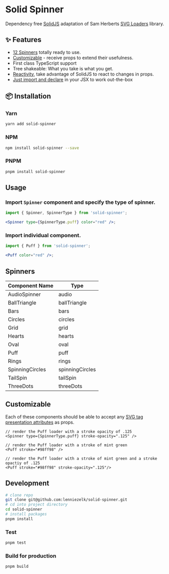 # Solid Spinner

Dependency free [SolidJS](https://solidjs.com) adaptation of Sam Herberts [SVG Loaders](https://github.com/SamHerbert/SVG-Loaders) library.

## ✨ Features

- [12 Spinners](#spinners) totally ready to use.
- [Customizable](#customizable) - receive props to extend their usefulness.
- First class TypeScript support
- Tree shakeable: What you take is what you get.
- [Reactivity](https://www.youtube.com/watch?v=J70HXl1KhWE), take advantage of SolidJS to react to changes in props.
- [Just import and declare](#usage) in your JSX to work out-the-box

## 📦 Installation

### Yarn

```bash
yarn add solid-spinner
```

### NPM

```bash
npm install solid-spinner --save
```

### PNPM

```bash
pnpm install solid-spinner
```

## Usage

### Import `Spinner` component and specify the type of spinner.

```jsx
import { Spinner, SpinnerType } from 'solid-spinner';

<Spinner type={SpinnerType.puff} color="red" />;
```

### Import individual component.

```jsx
import { Puff } from 'solid-spinner';

<Puff color="red" />;
```

## Spinners

| Component Name  | Type            |
| --------------- | --------------- |
| AudioSpinner    | audio           |
| BallTriangle    | ballTriangle    |
| Bars            | bars            |
| Circles         | circles         |
| Grid            | grid            |
| Hearts          | hearts          |
| Oval            | oval            |
| Puff            | puff            |
| Rings           | rings           |
| SpinningCircles | spinningCircles |
| TailSpin        | tailSpin        |
| ThreeDots       | threeDots       |

## Customizable

Each of these components should be able to accept any [SVG tag presentation attributes](https://developer.mozilla.org/en-US/docs/Web/SVG/Attribute/Presentation) as props.

```tsx
// render the Puff loader with a stroke opacity of .125
<Spinner type={SpinnerType.puff} stroke-opacity=".125" />

// render the Puff loader with a stroke of mint green
<Puff stroke="#98ff98" />

// render the Puff loader with a stroke of mint green and a stroke opactiy of .125
<Puff stroke="#98ff98" stroke-opacity=".125"/>
```

## Development

```bash
# clone repo
git clone git@github.com:lenniezelk/solid-spinner.git
# cd into project directory
cd solid-spinner
# install packages
pnpm install
```

### Test

```bash
pnpm test
```

### Build for production

```bash
pnpm build
```
